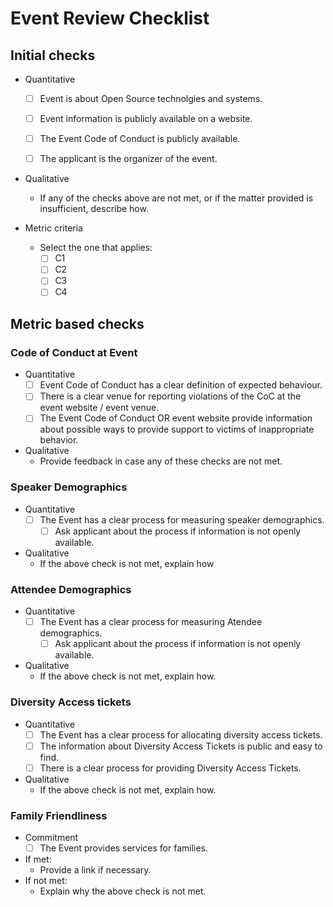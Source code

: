 # Event Review Checklist

<!--

This is the review checklist reviewers will use to analyse a CHAOSS Badging submission.

-->
## Initial checks

- Quantitative
    - [ ] Event is about Open Source technolgies and systems.
    - [ ] Event information is publicly available on a website.
    - [ ] The Event Code of Conduct is publicly available.
    - [ ] The applicant is the organizer of the event.
    
    
- Qualitative
  - If any of the checks above are not met, or if the matter provided is insufficient, describe how.

- Metric criteria
  - Select the one that applies:
      - [ ] C1
      - [ ] C2
      - [ ] C3
      - [ ] C4
<!--Pick names-->

## Metric based checks
<!--Metric based checks-->
### Code of Conduct at Event
- Quantitative
    - [ ] Event Code of Conduct has a clear definition of expected behaviour.
    - [ ] There is a clear venue for reporting violations of the CoC at the event website / event venue.
    - [ ] The Event Code of Conduct OR event website provide information about possible ways to provide support to victims of inappropriate behavior.
    <!--For example: Emails or Phone numbers.-->
- Qualitative
    - Provide feedback in case any of these checks are not met.

### Speaker Demographics
<!--Approach - analyse process step by step-->
- Quantitative
    - [ ] The Event has a clear process for measuring speaker demographics.
        - [ ] Ask applicant about the process if information is not openly available.
- Qualitative
    - If the above check is not met, explain how
### Attendee Demographics
- Quantitative
    - [ ] The Event has a clear process for measuring Atendee demographics.
        - [ ] Ask applicant about the process if information is not openly available.
- Qualitative
    - If the above check is not met, explain how.

### Diversity Access tickets
- Quantitative
    - [ ] The Event has a clear process for allocating diversity access tickets.
    - [ ] The information about Diversity Access Tickets is public and easy to find.
    - [ ] There is a clear process for providing Diversity Access Tickets.
- Qualitative
    - If the above check is not met, explain how.

### Family Friendliness
- Commitment
    - [ ] The Event provides services for families.
- If met:
    - Provide a link if necessary.
- If not met:
    - Explain why the above check is not met.
